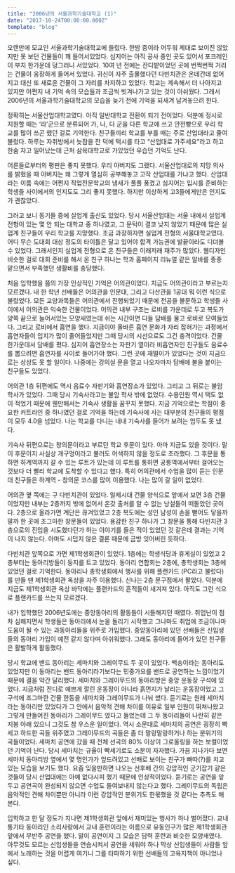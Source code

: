```yaml
---
title: "2006년의 서울과학기술대학교 (1)"
date: "2017-10-24T00:00:00.000Z"
template: "blog"
---
```


오랜만에 모교인 서울과학기술대학교에 들렀다. 한밤 중이라 어두워 제대로 보이진 않았지만 못 보던 건물들이 꽤 들어서있었다. 심지어는 아직 공사 중인 곳도 있어서 포크레인이 부지 한가운데 덩그러니 서있었다. 10여 년 전에는 잔디밭이었던 곳에 번쩍번쩍 거리는 건물이 웅장하게 들어서 있었다. 귀신이 자주 출몰했다던 다빈치관은 온데간데 없어지고 대신 또 새로운 건물이 그 자리를 차지하고 있었다. 학교는 계속해서 더 나아지고 있지만 어쩐지 내 기억 속의 모습들과 조금씩 빗겨나가고 있는 것이 아쉬웠다. 그래서 2006년의 서울과학기술대학교의 모습을 늦기 전에 기억을 되새겨 남겨놓으려 한다.

정확히는 서울산업대학교였다. 아직 일반대학교 전환이 되기 전이었다. 덕분에 정시로 지원할 때는 ‘라’군으로 분류되어 가, 나, 다 군을 다른 학교에 쓰고 안전빵으로 우리 학교를 많이 쓰곤 했던 걸로 기억한다. 친구들끼리 학교를 부를 때는 주로 산업대라고 줄여 불렀다. 하루는 자취방에서 늦잠을 잔 덕에 택시를 타고 “산업대로 가주세요”라고 하고 한숨 자고 일어났는데 근처 삼육대학교로 가있었던 우습던 기억도 난다. 

어른들로부터의 평판은 좋지 못했다. 우리 아버지도 그랬다. 서울산업대로의 지망 의사를 밝혔을 때 아버지는 왜 그렇게 열심히 공부해놓고 고작 산업대를 가냐고 했다. 산업대라는 이름 속에는 어쩐지 직업전문학교의 냄새가 풀풀 풍겼고 심지어는 입시를 준비하는 학생들 사이에서의 인지도도 그리 좋지 못했다. 하지만 이상하게 고3들에게만은 인지도가 괜찮았다.

그러고 보니 동기들 중에 실업계 출신도 있었다. 당시 서울산업대는 서울 내에서 실업계전형이 있는 몇 안 되는 대학교 중 하나였고, 그 문턱이 결코 낮지 않았기 때문에 많은 실업계 친구들이 우리 학교를 지망했다. 조금 과장하자면 실업계 전형의 서울대학교였다. 어디 무슨 도대회 대상 정도의 타이틀은 달고 있어야 합격 가능권에 발끝이라도 디뎌볼 수 있었다. 그래서인지 실업계 전형으로 온 친구들은 이래저래 재주가 많았다. 웹디자인 비슷한 걸로 대회 준비를 해서 온 친구 하나는 학과 홈페이지 리뉴얼 같은 알바를 종종 맡으면서 부족했던 생활비를 충당했다.

처음 입학했을 쯤의 가장 인상적인 기억은 어의관이었다. 지금도 어의관이라고 부르는지 모르겠다. 내 한 학년 선배들은 어의관을 인문대, 그리고 다산관을 1공대 뭐 이런 식으로 불렀었다. 모든 교양과목들은 어의관에서 진행되었기 때문에 전공을 불문하고 학생들 사이에서 어의관은 익숙한 건물이었다. 어의관 내부 구조는 로비를 가운데로 두고 복도가 양쪽 끝으로 늘어서있는 모양새였는데 쉬는 시간이면 다들 담배를 물고 로비로 모여들었다. 그리고 로비에서 흡연을 했다. 지금이야 올바른 흡연 문화가 자리 잡혀가는 과정에서 흡연자들이 입지가 많이 줄어들었지만 그때 당시의 시선으로도 그건 충격이었다. 건물 한가운데서 담배를 폈다. 심지어 흡연장소는 자판기 옆이라 비흡연자인 친구들도 음료수를 뽑으려면 흡연자를 사이로 들어가야 했다. 그런 곳에 재떨이가 있었다는 것이 지금으로는 상상도 못 할 일이다. 나중에는 강의실 문을 열고 나오자마자 담배에 불을 붙이는 친구들도 있었다.

어의관 1층 뒤편에도 역시 음료수 자판기와 흡연장소가 있었다. 그리고 그 뒤로는 불암 학사가 있었다. 그때 당시 기숙사라고는 불암 학사 밖에 없었다. 수용인원 역시 택도 없이 적었기 때문에 웬만해서는 기숙사 생활을 꿈꾸지 못했다. 지금 기억으로는 학점이 중요한 커트라인 중 하나였던 걸로 기억을 하는데 기숙사에 사는 대부분의 친구들의 평점이 모두 4.0을 넘었다. 나는 학교를 다니는 내내 기숙사를 들어가 보려는 엄두도 못 냈다. 

기숙사 뒤편으로는 창의문이라고 부르던 학교 후문이 있다. 아마 지금도 있을 것이다. 말이 후문이지 사실상 개구멍이라고 불러도 어색하지 않을 정도로 초라했다. 그 후문을 통하면 하계역까지 갈 수 있는 루트가 있는데 이 루트를 통하면 공릉역에서부터 걸어오는 것보다 더 빨리 학교에 도착할 수 있다고 했다. 특히 어의관에서 수업을 많이 듣는 인문대 친구들은 하계역 - 창의문 코스를 많이 이용했다. 나는 많이 갈 일이 없었다.

어의관 옆 쪽에는 구 다빈치관이 있었다. 일제시대 건물 양식으로 앞에서 보면 3층 건물이었지만 내부는 2층까지 밖에 없어서 온갖 출처를 알 수 없는 낭설들이 떠돌았던 곳이다. 2층으로 올라가면 계단은 끊겨있었고 2층 복도에는 성인 남성이 손을 뻗어도 닿을까 말까 한 곳에 조그마한 창문들이 있었다. 용감한 친구 하나가 그 창문을 통해 다빈치관 3층으로의 진입을 시도했다던가 하는 이야기를 들은 적이 있었던 것 같은데 결과는 기억이 나지 않는다. 아마도 시덥지 않은 결론 때문에 금방 잊어버린 듯하다.

다빈치관 앞쪽으로 가면 제1학생회관이 있었다. 1층에는 학생식당과 휴게실이 있었고 2층부터는 동아리방들이 둥지를 트고 있었다. 동아리 연합회는 2층에, 총학생회는 3층에 있었던 걸로 기억한다. 동아리나 총학생회에서 행사를 위해 플랜카드 (PC라고 불렀다)를 만들 땐 제1학생회관 옥상을 자주 이용했다. 신나는 2층 문구점에서 팔았다. 덕분에 지금도 제1학생회관 옥상 바닥에는 플랜카드의 흔적들이 새겨져 있다. 아직도 그런 식으로 플랜카드를 쓰는지 모르겠다. 

내가 입학했던 2006년도에는 중앙동아리의 활동들이 시들해지던 때였다. 취업난이 점차 심해지면서 학생들은 동아리에서 눈을 돌리기 시작했고 그나마도 취업에 조금이나마 도움이 될 수 있는 과동아리들을 위주로 가입했다. 중앙동아리에 있던 선배들은 신입생들의 동아리 가입이 예전 같지 않다며 아쉬워했다. 그래도 동아리에 들어가 있던 친구들은 활발하게 활동했다. 

당시 학교에 밴드 동아리는 세마치와 그레이무드 두 곳이 있었다. 백송이라는 동아리도 있었지만 이 동아리는 밴드 동아리라기보다는 민중가요를 밴드로 공연하는 느낌이었기 때문에 결을 약간 달리했다. 세마치와 그레이무드의 동아리방은 중앙 운동장 구석에 있었다. 지금처럼 잔디로 예쁘게 깔린 운동장이 아니라 흙먼지가 날리는 운동장이었고 그 구석에 조그마한 건물 한동을 세마치와 그레이무드가 나눠 썼다. 듣기로는 원래 세마치라는 동아리만 있었다가 그 안에서 음악적 견해 차이를 이유로 일부 인원이 뛰쳐나왔고 그렇게 만들어진 동아리가 그레이무드 였다고 들었는데 그 두 동아리들이 나란히 같은 지붕 아래 있으니 그것도 참 우스운 일이었다. 역시 소문대로 세마치의 공연은 굉장히 빡세고 하드한 곡들 위주였고 그레이무드의 곡들은 좀 더 말랑말랑하거나 하는 분위기의 곡들이었다. 세마치 공연에 갔을 때 전체 선곡의 80% 이상이 그로울링을 하는 보컬이었던 기억이 난다. 당시 세마치는 규율이 빡세기로도 소문이 자자했다. 가끔 지나가다 보면 세마치 동아리방 옆에서 몇 명인가가 엎드려있고 선배로 보이는 친구가 빠따(?)를 치고 있는 모습을 보기도 했다. 요즘 잊을만하면 나오는 선후배 간의 강압적인 군기잡기 같은 것들이 당시 산업대에는 아예 없다시피 했기 때문에 인상적이었다. 듣기로는 공연을 앞두고 공연곡이 완성되지 않으면 수업도 들여보내지 않는다고 했다. 그레이무드의 독립은 음악적인 견해 차이뿐만 아니라 이런 강압적인 분위기도 한몫했을 것 같다는 추측도 해본다.

입학하고 한 달 정도가 지나면 제1학생회관 앞에서 재미있는 행사가 하나 벌어졌다. 교내 통기타 동아리인 소리사랑에서 교내 훈련이라는 이름으로 유동인구가 많은 제1학생회관 앞에서 무반주 공연을 했다. 말이 공연이지 그 모습은 담력 훈련과 비슷한 모양새였다. 아무것도 모르는 신입생들을 연습시켜서 공연을 세워야 하나 막상 신입생들이 사람들 앞에서 노래하는 것을 어렵게 여기니 그를 타파하기 위한 선배들의 고육지책이 아니었나 싶다. 

